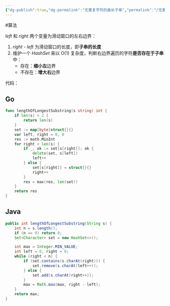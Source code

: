 ```yaml
---
{"dg-publish":true,"dg-permalink":"无重复字符的最长子串","permalink":"/无重复字符的最长子串/","title":"无重复字符的最长子串","tags":["双指针","滑动窗口"]}
---
```



#算法 

*left* 和 *right* 两个变量为滑动窗口的左右边界：
1. *right - left*  为滑动窗口的长度，即**子串的长度**
2. 维护一个 *HashSet* 来以 O(1) 复杂度，判断右边界遍历的字符**是否存在于子串**中：
	-  存在：**缩小左**边界
	-  不存在：**增大右**边界

代码：

## Go

```go
func lengthOfLongestSubstring(s string) int {
	if len(s) < 2 {
		return len(s)
	}
	set := map[byte]struct{}{}
	var left, right = 0, 0
	res := math.MinInt
	for right < len(s) {
		if _, ok := set[s[right]]; ok {
			delete(set, s[left])
			left++
		} else {
			set[s[right]] = struct{}{}
			right++
		}
		res = max(res, len(set))
	}
	return res
}
```

## Java

```java
public int lengthOfLongestSubstring(String s) {  
    int n = s.length();  
    if (n == 0) return 0;  
    Set<Character> set = new HashSet<>();  

    int max = Integer.MIN_VALUE;  
    int left = 0, right = 0;  
    while (right < n) {  
        if (set.contains(s.charAt(right))) {  
            set.remove(s.charAt(left++));  
        } else {  
            set.add(s.charAt(right++));  
        }  
        max = Math.max(max, right - left);  
    }  
    return max;  
}
```